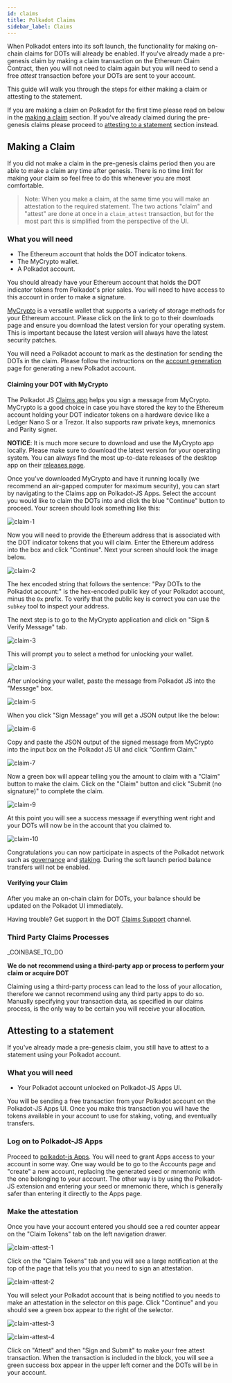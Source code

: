 ```yaml
---
id: claims
title: Polkadot Claims
sidebar_label: Claims
---
```


When Polkadot enters into its soft launch, the functionality for making on-chain claims for DOTs
will already be enabled. If you've already made a pre-genesis claim by making a claim transaction on
the Ethereum Claim Contract, then you will not need to claim again but you will need to send a free
_attest_ transaction before your DOTs are sent to your account.

This guide will walk you through the steps for either making a claim or attesting to the statement.

If you are making a claim on Polkadot for the first time please read on below in the
[making a claim](#making-a-claim) section. If you've already claimed during the pre-genesis claims
please proceed to [attesting to a statement](#attesting-to-a-statement) section instead.

## Making a Claim

If you did not make a claim in the pre-genesis claims period then you are able to make a claim any
time after genesis. There is no time limit for making your claim so feel free to do this whenever
you are most comfortable.

> Note: When you make a claim, at the same time you will make an attestation to the required
> statement. The two actions "claim" and "attest" are done at once in a `claim_attest` transaction,
> but for the most part this is simplified from the perspective of the UI.

### What you will need

- The Ethereum account that holds the DOT indicator tokens.
- The MyCrypto wallet.
- A Polkadot account.

You should already have your Ethereum account that holds the DOT indicator tokens from Polkadot's
prior sales. You will need to have access to this account in order to make a signature.

[MyCrypto][] is a versatile wallet that supports a variety of storage methods for your Ethereum
account. Please click on the link to go to their downloads page and ensure you download the latest
version for your operating system. This is important because the latest version will always have the
latest security patches.

You will need a Polkadot account to mark as the destination for sending the DOTs in the claim.
Please follow the instructions on the [account generation][] page for generating a new Polkadot
account.

#### Claiming your DOT with MyCrypto

The Polkadot JS [Claims app][] helps you sign a message from MyCrypto. MyCrypto is a good choice in
case you have stored the key to the Ethereum account holding your DOT indicator tokens on a hardware
device like a Ledger Nano S or a Trezor. It also supports raw private keys, mnemonics and Parity
signer.

**NOTICE**: It is much more secure to download and use the MyCrypto app locally. Please make sure to
download the latest version for your operating system. You can always find the most up-to-date
releases of the desktop app on their [releases page][mycrypto].

Once you've downloaded MyCrypto and have it running locally (we recommend an air-gapped computer for
maximum security), you can start by navigating to the Claims app on Polkadot-JS Apps. Select the
account you would like to claim the DOTs into and click the blue "Continue" button to proceed. Your
screen should look something like this:

![claim-1](assets/new-claims/claim-1.png)

Now you will need to provide the Ethereum address that is associated with the DOT indicator tokens
that you will claim. Enter the Ethereum address into the box and click "Continue". Next your screen
should look the image below.

![claim-2](assets/new-claims/claim-2.png)

The hex encoded string that follows the sentence: "Pay DOTs to the Polkadot account:" is the
hex-encoded public key of your Polkadot account, minus the `0x` prefix. To verify that the public
key is correct you can use the `subkey` tool to inspect your address.

The next step is to go to the MyCrypto application and click on "Sign & Verify Message" tab.

![claim-3](assets/new-claims/claim-3.png)

This will prompt you to select a method for unlocking your wallet.

![claim-3](assets/new-claims/claim-4.png)

After unlocking your wallet, paste the message from Polkadot JS into the "Message" box.

![claim-5](assets/new-claims/claim-5.png)

When you click "Sign Message" you will get a JSON output like the below:

![claim-6](assets/new-claims/claim-6.png)

Copy and paste the JSON output of the signed message from MyCrypto into the input box on the
Polkadot JS UI and click "Confirm Claim."

![claim-7](assets/new-claims/claim-7.png)

Now a green box will appear telling you the amount to claim with a "Claim" button to make the claim.
Click on the "Claim" button and click "Submit (no signature)" to complete the claim.

![claim-9](assets/new-claims/claim-9.png)

At this point you will see a success message if everything went right and your DOTs will now be in
the account that you claimed to.

![claim-10](assets/new-claims/claim-10.png)

Congratulations you can now participate in aspects of the Polkadot network such as
[governance](learn-governance) and [staking](learn-staking). During the soft launch period balance
transfers will not be enabled.

#### Verifying your Claim

After you make an on-chain claim for DOTs, your balance should be updated on the Polkadot UI
immediately.

Having trouble? Get support in the DOT [Claims Support][] channel.

### Third Party Claims Processes

\_COINBASE_TO_DO

**We do not recommend using a third-party app or process to perform your claim or acquire DOT**

Claiming using a third-party process can lead to the loss of your allocation, therefore we cannot
recommend using any third party apps to do so. Manually specifying your transaction data, as
specified in our claims process, is the only way to be certain you will receive your allocation.

## Attesting to a statement

If you've already made a pre-genesis claim, you still have to attest to a statement using your
Polkadot account.

### What you will need

- Your Polkadot account unlocked on Polkadot-JS Apps UI.

You will be sending a free transaction from your Polkadot account on the Polkadot-JS Apps UI. Once
you make this transaction you will have the tokens available in your account to use for staking,
voting, and eventually transfers.

### Log on to Polkadot-JS Apps

Proceed to [polkadot-js Apps][claims app]. You will need to grant Apps access to your account in
some way. One way would be to go to the Accounts page and "create" a new account, replacing the
generated seed or mnemonic with the one belonging to your account. The other way is by using the
Polkadot-JS extension and entering your seed or mnemonic there, which is generally safer than
entering it directly to the Apps page.

### Make the attestation

Once you have your account entered you should see a red counter appear on the "Claim Tokens" tab on
the left navigation drawer.

![claim-attest-1](assets/new-claims/claim-attest-1.png)

Click on the "Claim Tokens" tab and you will see a large notification at the top of the page that
tells you that you need to sign an attestation.

![claim-attest-2](assets/new-claims/claim-attest-2.png)

You will select your Polkadot account that is being notified to you needs to make an attestation in
the selector on this page. Click "Continue" and you should see a green box appear to the right of
the selector.

![claim-attest-3](assets/new-claims/claim-attest-3.png)

![claim-attest-4](assets/new-claims/claim-attest-4.png)

Click on "Attest" and then "Sign and Submit" to make your free attest transaction. When the
transaction is included in the block, you will see a green success box appear in the upper left
corner and the DOTs will be in your account.

[mycrypto]: https://github.com/MyCryptoHQ/MyCrypto/release
[account generation]: learn-account-generation
[claims app]: https://polkadot.js.org/apps/#/claims
[claims support]:
  https://riot.im/app/#/room/!kwIkVteRpPRjjTyvTe:web3.foundation?via=web3.foundation&via=matrix.org&via=matrix.parity.io
